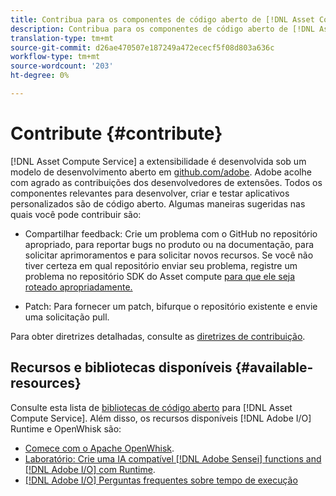 ```yaml
---
title: Contribua para os componentes de código aberto de [!DNL Asset Compute Service].
description: Contribua para os componentes de código aberto de [!DNL Asset Compute Service].
translation-type: tm+mt
source-git-commit: d26ae470507e187249a472ececf5f08d803a636c
workflow-type: tm+mt
source-wordcount: '203'
ht-degree: 0%

---
```



# Contribute {#contribute}

[!DNL Asset Compute Service] a extensibilidade é desenvolvida sob um modelo de desenvolvimento aberto em  [github.com/adobe](https://github.com/adobe). Adobe acolhe com agrado as contribuições dos desenvolvedores de extensões. Todos os componentes relevantes para desenvolver, criar e testar aplicativos personalizados são de código aberto. Algumas maneiras sugeridas nas quais você pode contribuir são:

* Compartilhar feedback: Crie um problema com o GitHub no repositório apropriado, para reportar bugs no produto ou na documentação, para solicitar aprimoramentos e para solicitar novos recursos. Se você não tiver certeza em qual repositório enviar seu problema, registre um problema no repositório SDK do Asset compute [para que ele seja roteado apropriadamente.](https://github.com/adobe/asset-compute-sdk)

* Patch: Para fornecer um patch, bifurque o repositório existente e envie uma solicitação pull.

Para obter diretrizes detalhadas, consulte as [diretrizes de contribuição](https://github.com/adobe/asset-compute-sdk/blob/master/.github/CONTRIBUTING.md).

## Recursos e bibliotecas disponíveis {#available-resources}

Consulte esta lista de [bibliotecas de código aberto](https://github.com/adobe/asset-compute-sdk#available-resources-and-libraries) para [!DNL Asset Compute Service]. Além disso, os recursos disponíveis [!DNL Adobe I/O] Runtime e OpenWhisk são:

* [Comece com o Apache OpenWhisk](https://github.com/apache/incubator-openwhisk/tree/master/docs#getting-started-with-openwhisk).
* [Laboratório: Crie uma IA compatível  [!DNL Adobe Sensei] functions and [!DNL Adobe I/O] com Runtime](https://opensource.adobe.com/adobe-sensei-ai-functions/index.html).
* [[!DNL Adobe I/O] Perguntas frequentes sobre tempo de execução](https://www.adobe.io/apis/experienceplatform/runtime/docs.html#!adobedocs/adobeio-runtime/master/resources/faq.md)

<!-- **TBD** for post-release:
* Link to Firefly open-source components.
* Issues in `aio` can be reported in Firefly repos.
* Issues in asset-compute-sdk or devtool goes into the relevant repos from Nui.
-->
